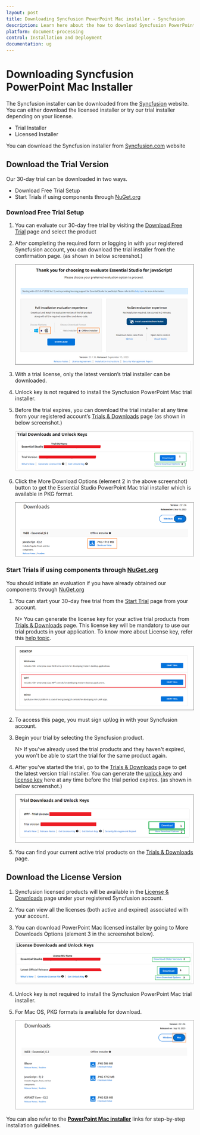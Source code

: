 ```yaml
---
layout: post
title: Downloading Syncfusion PowerPoint Mac installer - Syncfusion
description: Learn here about the how to download Syncfusion PowerPoint Mac installer from our syncfusion website with license.
platform: document-processing
control: Installation and Deployment
documentation: ug
--- 
```


# Downloading Syncfusion PowerPoint Mac Installer

The Syncfusion installer can be downloaded from the [Syncfusion](https://www.syncfusion.com/) website. You can either download the licensed installer or try our trial installer depending on your license.

   -	Trial Installer
   -	Licensed Installer

You can download the Syncfusion installer from [Syncfusion.com](https://www.syncfusion.com/) website 

## Download the Trial Version

Our 30-day trial can be downloaded in two ways.

* Download Free Trial Setup
* Start Trials if using components through [NuGet.org](https://www.nuget.org/packages?q=syncfusion)


### Download Free Trial Setup

1. You can evaluate our 30-day free trial by visiting the [Download Free Trial](https://www.syncfusion.com/downloads) page and select the product
2. After completing the required form or logging in with your registered Syncfusion account, you can download the trial installer from the confirmation page. (as shown in below screenshot.)

   ![Trial and downloads of Syncfusion Essential Studio](images/trial-confirmation.png)
   
3. With a trial license, only the latest version’s trial installer can be downloaded.
4. Unlock key is not required to install the Syncfusion PowerPoint Mac trial installer.
5. Before the trial expires, you can download the trial installer at any time from your registered account’s [Trials & Downloads](https://www.syncfusion.com/account/manage-trials/downloads) page (as shown in below screenshot.)
 
   ![Trial and downloads of Syncfusion Essential Studio](images/trial-download.png)

6. Click the More Download Options (element 2 in the above screenshot) button to get the Essential Studio PowerPoint Mac trial installer which is available in PKG format.

   ![License and downloads of Syncfusion Essential Studio](images/start-trial-download-offline-installer.png)

### Start Trials if using components through [NuGet.org](https://www.nuget.org/packages?q=syncfusion)

You should initiate an evaluation if you have already obtained our components through [NuGet.org](https://www.nuget.org/packages?q=syncfusion)

1. You can start your 30-day free trial from the [Start Trial](https://www.syncfusion.com/account/manage-trials/start-trials) page from your account.

   N> You can generate the license key for your active trial products from [Trials & Downloads](https://www.syncfusion.com/account/manage-trials/downloads) page. This license key will be mandatory to use our trial products in your application. To know more about License key, refer this [help topic](https://help.syncfusion.com/document-processing/licensing/overview).
	
    ![Trial and downloads of Syncfusion Essential Studio](images/start-trial-download.png)
   
2. To access this page, you must sign up\log in with your Syncfusion account.
3. Begin your trial by selecting the Syncfusion product. 

   N> If you've already used the trial products and they haven't expired, you won't be able to start the trial for the same product again.

4. After you've started the trial, go to the [Trials & Downloads](https://www.syncfusion.com/account/manage-trials/downloads) page to get the latest version trial installer. You can generate the [unlock key](https://www.syncfusion.com/kb/8069/how-to-generate-unlock-key-for-essentials-studio-products) and [license key](https://help.syncfusion.com/document-processing/licensing/how-to-generate) here at any time before the trial period expires. (as shown in below screenshot.)

   ![License and downloads of Syncfusion Essential Studio](images/start-trial-download-installer.png)

5. You can find your current active trial products on the [Trials & Downloads](https://www.syncfusion.com/account/manage-trials/downloads) page.
   

## Download the License Version

1. Syncfusion licensed products will be available in the [License & Downloads](https://www.syncfusion.com/account/downloads) page under your registered Syncfusion account.
2. You can view all the licenses (both active and expired) associated with your account.
3. You can download PowerPoint Mac licensed installer by going to More Downloads Options (element 3 in the screenshot below).

   ![License and downloads of Syncfusion Essential Studio](images/license-download.png)
   
4. Unlock key is not required to install the Syncfusion PowerPoint Mac trial installer.   
5. For Mac OS, PKG formats is available for download.
   
   ![License and downloads of Syncfusion Essential Studio](images/Mac_Download.PNG)

You can also refer to the [**PowerPoint Mac installer**](https://help.syncfusion.com/common/essential-studio/installation/mac-installer/how-to-install) links for step-by-step installation guidelines.	

